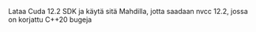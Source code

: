 Lataa Cuda 12.2 SDK ja käytä sitä Mahdilla, jotta saadaan nvcc 12.2, jossa on korjattu C++20 bugeja
